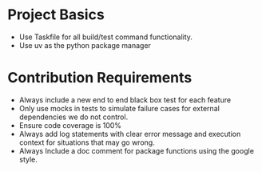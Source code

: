 # Project Basics

* Use Taskfile for all build/test command functionality.
* Use uv as the python package manager

# Contribution Requirements

* Always include a new end to end black box test for each feature
* Only use mocks in tests to simulate failure cases for external dependencies we do not control.
* Ensure code coverage is 100%
* Always add log statements with clear error message and execution context for situations that may go wrong.
* Always Include a doc comment for package functions using the google style.

